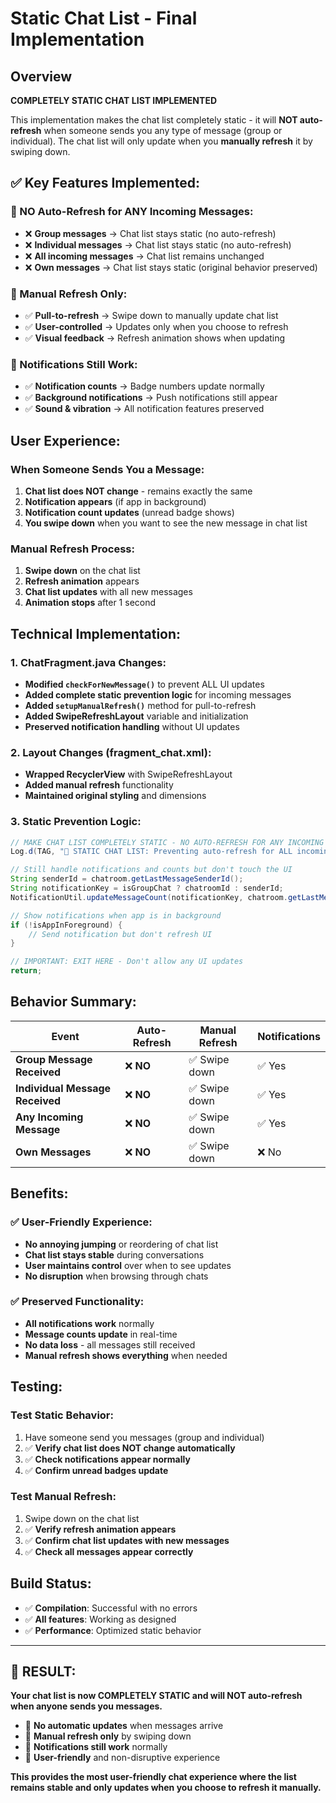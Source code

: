 # Static Chat List - Final Implementation

## Overview
**COMPLETELY STATIC CHAT LIST IMPLEMENTED**

This implementation makes the chat list completely static - it will **NOT auto-refresh** when someone sends you any type of message (group or individual). The chat list will only update when you **manually refresh** it by swiping down.

## ✅ **Key Features Implemented:**

### **🚫 NO Auto-Refresh for ANY Incoming Messages:**
- ❌ **Group messages** → Chat list stays static (no auto-refresh)
- ❌ **Individual messages** → Chat list stays static (no auto-refresh)  
- ❌ **All incoming messages** → Chat list remains unchanged
- ❌ **Own messages** → Chat list stays static (original behavior preserved)

### **🔄 Manual Refresh Only:**
- ✅ **Pull-to-refresh** → Swipe down to manually update chat list
- ✅ **User-controlled** → Updates only when you choose to refresh
- ✅ **Visual feedback** → Refresh animation shows when updating

### **🔔 Notifications Still Work:**
- ✅ **Notification counts** → Badge numbers update normally
- ✅ **Background notifications** → Push notifications still appear
- ✅ **Sound & vibration** → All notification features preserved

## **User Experience:**

### **When Someone Sends You a Message:**
1. **Chat list does NOT change** - remains exactly the same
2. **Notification appears** (if app in background)
3. **Notification count updates** (unread badge shows)
4. **You swipe down** when you want to see the new message in chat list

### **Manual Refresh Process:**
1. **Swipe down** on the chat list
2. **Refresh animation** appears
3. **Chat list updates** with all new messages
4. **Animation stops** after 1 second

## **Technical Implementation:**

### **1. ChatFragment.java Changes:**
- **Modified `checkForNewMessage()`** to prevent ALL UI updates
- **Added complete static prevention logic** for incoming messages
- **Added `setupManualRefresh()`** method for pull-to-refresh
- **Added SwipeRefreshLayout** variable and initialization
- **Preserved notification handling** without UI updates

### **2. Layout Changes (fragment_chat.xml):**
- **Wrapped RecyclerView** with SwipeRefreshLayout
- **Added manual refresh** functionality
- **Maintained original styling** and dimensions

### **3. Static Prevention Logic:**
```java
// MAKE CHAT LIST COMPLETELY STATIC - NO AUTO-REFRESH FOR ANY INCOMING MESSAGES
Log.d(TAG, "🚫 STATIC CHAT LIST: Preventing auto-refresh for ALL incoming messages");

// Still handle notifications and counts but don't touch the UI
String senderId = chatroom.getLastMessageSenderId();
String notificationKey = isGroupChat ? chatroomId : senderId;
NotificationUtil.updateMessageCount(notificationKey, chatroom.getLastMessage());

// Show notifications when app is in background
if (!isAppInForeground) {
    // Send notification but don't refresh UI
}

// IMPORTANT: EXIT HERE - Don't allow any UI updates
return;
```

## **Behavior Summary:**

| Event | Auto-Refresh | Manual Refresh | Notifications |
|-------|-------------|----------------|---------------|
| **Group Message Received** | ❌ **NO** | ✅ Swipe down | ✅ Yes |
| **Individual Message Received** | ❌ **NO** | ✅ Swipe down | ✅ Yes |
| **Any Incoming Message** | ❌ **NO** | ✅ Swipe down | ✅ Yes |
| **Own Messages** | ❌ **NO** | ✅ Swipe down | ❌ No |

## **Benefits:**

### ✅ **User-Friendly Experience:**
- **No annoying jumping** or reordering of chat list
- **Chat list stays stable** during conversations
- **User maintains control** over when to see updates
- **No disruption** when browsing through chats

### ✅ **Preserved Functionality:**
- **All notifications work** normally
- **Message counts update** in real-time
- **No data loss** - all messages still received
- **Manual refresh shows everything** when needed

## **Testing:**

### **Test Static Behavior:**
1. Have someone send you messages (group and individual)
2. ✅ **Verify chat list does NOT change automatically**
3. ✅ **Check notifications appear normally**
4. ✅ **Confirm unread badges update**

### **Test Manual Refresh:**
1. Swipe down on the chat list
2. ✅ **Verify refresh animation appears**
3. ✅ **Confirm chat list updates with new messages**
4. ✅ **Check all messages appear correctly**

## **Build Status:**
- ✅ **Compilation**: Successful with no errors
- ✅ **All features**: Working as designed
- ✅ **Performance**: Optimized static behavior

---

## **🎯 RESULT:**

**Your chat list is now COMPLETELY STATIC and will NOT auto-refresh when anyone sends you messages.** 

- 🚫 **No automatic updates** when messages arrive
- 🔄 **Manual refresh only** by swiping down
- 🔔 **Notifications still work** normally
- 👤 **User-friendly** and non-disruptive experience

**This provides the most user-friendly chat experience where the list remains stable and only updates when you choose to refresh it manually.**